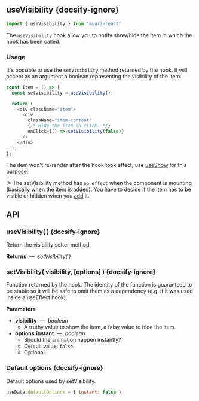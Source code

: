 ## useVisibility {docsify-ignore}
```js
import { useVisibility } from "muuri-react"
```

The `useVisibility` hook allow you to notify show/hide the item in which the hook has been called.

### Usage

It's possible to use the `setVisibility` method returned by the hook. It will accept as an argument a boolean representing the visibility of the item.

```js
const Item = () => {
  const setVisibility = useVisibility();

  return (
    <div className="item">
      <div 
        className="item-content"
        {/* Hide the item on click. */}
        onClick={() => setVisibility(false)}
      />
    </div>
  );
};
```

The item won't re-render after the hook took effect, use [useShow](hooks/useShow) for this purpose.

!> The setVisibility method has `no effect` when the component is mounting (basically when the item is added). You have to decide if the item has to be visible or hidden when you [add](usage/items?id=visibility) it.

## API

### useVisibility( ) {docsify-ignore}

Return the visibility setter method.

**Returns** &nbsp;&mdash;&nbsp; *setVisibility( )*

### setVisibility( visibility, [options] ) {docsify-ignore}

Function returned by the hook. The identity of the function is guaranteed to be stable so it will be safe to omit them as a dependency (e.g. if it was used inside a useEffect hook).

**Parameters**

* **visibility** &nbsp;&mdash;&nbsp; *boolean*
  * A truthy value to show the item, a falsy value to hide the item.
* **options.instant** &nbsp;&mdash;&nbsp; *boolean*
  * Should the animation happen instantly?
  * Default value: `false`.
  * Optional.

  
### Default options {docsify-ignore}

Default options used by setVisibility.

```js
useData.defaultOptions = { instant: false }
```